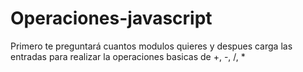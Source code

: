 # Operaciones-javascript
Primero te preguntará cuantos modulos quieres y despues carga las entradas para realizar la operaciones basicas de +, -, /, *
